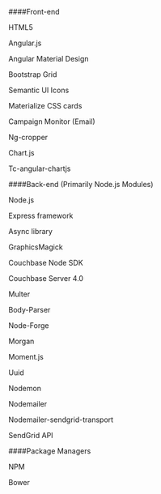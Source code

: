 ####Front-end

HTML5

Angular.js

Angular Material Design

Bootstrap Grid

Semantic UI Icons

Materialize CSS cards

Campaign Monitor (Email)

Ng-cropper

Chart.js

Tc-angular-chartjs


####Back-end (Primarily Node.js Modules)

Node.js

Express framework

Async library

GraphicsMagick

Couchbase Node SDK

Couchbase Server 4.0

Multer

Body-Parser

Node-Forge

Morgan

Moment.js

Uuid

Nodemon

Nodemailer

Nodemailer-sendgrid-transport

SendGrid API

####Package Managers

NPM

Bower
